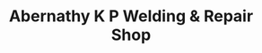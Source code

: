 ---
title: "Abernathy K P Welding & Repair Shop"
url: /valemount/abernathy-k-p-welding-and-repair-shop/
shop: car repair
---